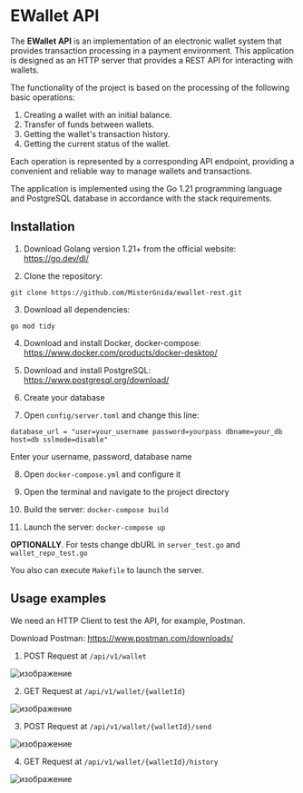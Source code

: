 # **EWallet API**

The **EWallet API** is an implementation of an electronic wallet system that provides transaction processing in a payment environment. This application is designed as an HTTP server that provides a REST API for interacting with wallets.

The functionality of the project is based on the processing of the following basic operations:

1. Creating a wallet with an initial balance.
2. Transfer of funds between wallets.
3. Getting the wallet's transaction history.
4. Getting the current status of the wallet.

Each operation is represented by a corresponding API endpoint, providing a convenient and reliable way to manage wallets and transactions.

The application is implemented using the Go 1.21 programming language and PostgreSQL database in accordance with the stack requirements.

## Installation

1. Download Golang version 1.21+ from the official website: https://go.dev/dl/

2. Clone the repository:

```git clone https://github.com/MisterGnida/ewallet-rest.git``` 

3. Download all dependencies:

```go mod tidy```

4. Download and install Docker, docker-compose: https://www.docker.com/products/docker-desktop/

5. Download and install PostgreSQL: https://www.postgresql.org/download/

6. Create your database

7. Open ```config/server.toml``` and change this line:

```database_url = "user=your_username password=yourpass dbname=your_db host=db sslmode=disable"```

Enter your username, password, database name

8. Open ```docker-compose.yml``` and configure it

9. Open the terminal and navigate to the project directory

10. Build the server:
```docker-compose build```

11. Launch the server:
```docker-compose up```

**OPTIONALLY**. For tests change dbURL in ```server_test.go``` and ```wallet_repo_test.go```

You also can execute ```Makefile``` to launch the server.

## Usage examples

We need an HTTP Client to test the API, for example, Postman.

Download Postman: https://www.postman.com/downloads/

1. POST Request at ```/api/v1/wallet```

![изображение](https://github.com/MisterGnida/ewallet-rest/assets/102946972/d4137871-8bdf-476e-b1b2-d44d8557df6b)

2. GET Request at ```/api/v1/wallet/{walletId}```

![изображение](https://github.com/MisterGnida/ewallet-rest/assets/102946972/0e91781b-6bef-4371-8a6d-6b4708d0ca2f)

3. POST Request at ```/api/v1/wallet/{walletId}/send```

![изображение](https://github.com/MisterGnida/ewallet-rest/assets/102946972/75bb4827-5c5c-402c-825e-6deed846f6d2)

4. GET Request at ```/api/v1/wallet/{walletId}/history```

![изображение](https://github.com/MisterGnida/ewallet-rest/assets/102946972/c2d90419-a8ae-4729-bbda-37987bfc1bf2)

